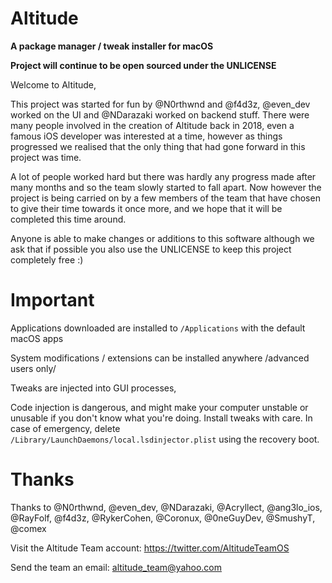 # Altitude

**A package manager / tweak installer for macOS**

**Project will continue to be open sourced under the UNLICENSE**

Welcome to Altitude,

This project was started for fun by @N0rthwnd and @f4d3z, @even_dev worked on the UI and @NDarazaki worked on backend stuff.
There were many people involved in the creation of Altitude back in 2018, even a famous iOS developer was interested at a time, however as things progressed we realised that the only thing that had gone forward in this project was time. 

A lot of people worked hard but there was hardly any progress made after many months and so the team slowly started to fall apart. Now however the project is being carried on by a few members of the team that have chosen to give their time towards it once more, and we hope that it will be completed this time around.

Anyone is able to make changes or additions to this software although we ask that if possible you also use the UNLICENSE to keep this project completely free :)

# Important

Applications downloaded are installed to ``/Applications`` with the default macOS apps

System modifications / extensions can be installed anywhere /advanced users only/

Tweaks are injected into GUI processes,

Code injection is dangerous, and might make your computer unstable or unusable if you don't know what you're doing. Install tweaks with care. In case of emergency, delete ``/Library/LaunchDaemons/local.lsdinjector.plist`` using the recovery boot.

# Thanks

Thanks to @N0rthwnd, @even_dev, @NDarazaki, @Acryllect, @ang3lo_ios, @RayFolf, @f4d3z, @RykerCohen, @Coronux, @0neGuyDev, @SmushyT, @comex

Visit the Altitude Team account: https://twitter.com/AltitudeTeamOS

Send the team an email: altitude_team@yahoo.com 
